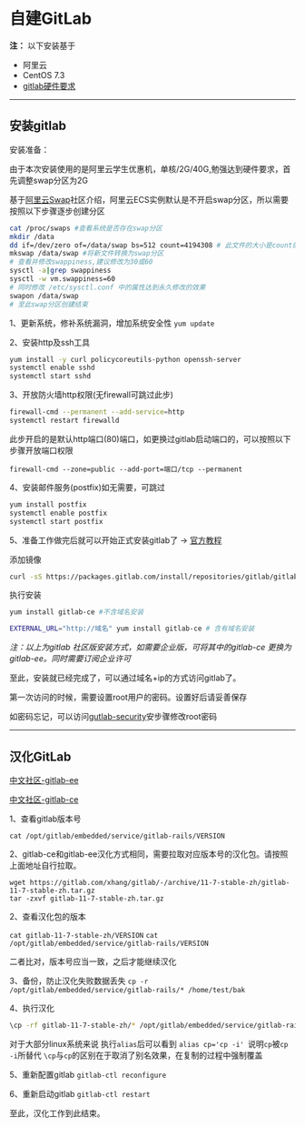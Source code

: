 # 自建GitLab

**注：** 以下安装基于
* 阿里云
* CentOS 7.3
* [gitlab硬件要求](https://docs.gitlab.com.cn/ce/install/requirements.html)

---

## 安装gitlab
安装准备：

由于本次安装使用的是阿里云学生优惠机，单核/2G/40G,勉强达到硬件要求，首先调整swap分区为2G

基于[阿里云Swap](https://yq.aliyun.com/articles/52098)社区介绍，阿里云ECS实例默认是不开启swap分区，所以需要按照以下步骤逐步创建分区
``` sh
cat /proc/swaps #查看系统是否存在swap分区
mkdir /data
dd if=/dev/zero of=/data/swap bs=512 count=4194308 # 此文件的大小是count的大小乘以bs大小，上面命令的大小是4194308*512，即2GB
mkswap /data/swap #将新文件转换为swap分区
# 查看并修改swappiness,建议修改为30或60
sysctl -a|grep swappiness
sysctl -w vm.swappiness=60
# 同时修改 /etc/sysctl.conf 中的属性达到永久修改的效果
swapon /data/swap
# 至此swap分区创建结束
```

1、更新系统，修补系统漏洞，增加系统安全性
``` yum update ```

2、安装http及ssh工具
``` sh
yum install -y curl policycoreutils-python openssh-server
systemctl enable sshd
systemctl start sshd
```

3、开放防火墙http权限(无firewall可跳过此步)
```sh
firewall-cmd --permanent --add-service=http
systemctl restart firewalld
```

此步开启的是默认http端口(80)端口，如更换过gitlab启动端口的，可以按照以下步骤开放端口权限

``` firewall-cmd --zone=public --add-port=端口/tcp --permanent ```

4、安装邮件服务(postfix)如无需要，可跳过

``` sh 
yum install postfix
systemctl enable postfix
systemctl start postfix
```

5、准备工作做完后就可以开始正式安装gitlab了 -> [官方教程](https://about.gitlab.com/install/#centos-7)

添加镜像

``` sh
curl -sS https://packages.gitlab.com/install/repositories/gitlab/gitlab-ce/script.rpm.sh | sudo bash

```

执行安装

``` sh
yum install gitlab-ce #不含域名安装
```

``` sh
EXTERNAL_URL="http://域名" yum install gitlab-ce # 含有域名安装
```

_注：以上为gitlab 社区版安装方式，如需要企业版，可将其中的gitlab-ce 更换为gitlab-ee。同时需要订阅企业许可_

至此，安装就已经完成了，可以通过域名+ip的方式访问gitlab了。

第一次访问的时候，需要设置root用户的密码。设置好后请妥善保存

如密码忘记，可以访问[gutlab-security](https://docs.gitlab.com/ce/security/reset_root_password.html)安步骤修改root密码

---

## 汉化GitLab
[中文社区-gitlab-ee](https://gitlab.com/larryli/gitlab)

[中文社区-gitlab-ce](https://gitlab.com/xhang/gitlab)

1、查看gitlab版本号

```cat /opt/gitlab/embedded/service/gitlab-rails/VERSION ```

2、gitlab-ce和gitlab-ee汉化方式相同，需要拉取对应版本号的汉化包。请按照上面地址自行拉取。

```
wget https://gitlab.com/xhang/gitlab/-/archive/11-7-stable-zh/gitlab-11-7-stable-zh.tar.gz
tar -zxvf gitlab-11-7-stable-zh.tar.gz
```

2、查看汉化包的版本

``` cat gitlab-11-7-stable-zh/VERSION ```
``` cat /opt/gitlab/embedded/service/gitlab-rails/VERSION ```

二者比对，版本号应当一致，之后才能继续汉化

3、备份，防止汉化失败数据丢失
```cp -r /opt/gitlab/embedded/service/gitlab-rails/* /home/test/bak ```

4、执行汉化
``` sh
\cp -rf gitlab-11-7-stable-zh/* /opt/gitlab/embedded/service/gitlab-rails/
```

对于大部分linux系统来说 执行``` alias ```后可以看到 ```alias cp='cp -i' ```说明```cp```被```cp -i```所替代 ```\cp```与```cp```的区别在于取消了别名效果，在复制的过程中强制覆盖

5、重新配置gitlab
```gitlab-ctl reconfigure```

6、重新启动gitlab
```gitlab-ctl restart ```

至此，汉化工作到此结束。